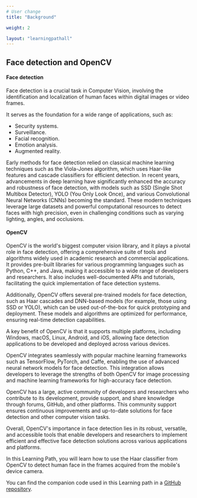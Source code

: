 ```yaml
---
# User change
title: "Background"

weight: 2

layout: "learningpathall"
---
```


## Face detection and OpenCV

#### Face detection
Face detection is a crucial task in Computer Vision, involving the identification and localization of human faces within digital images or video frames. 

It serves as the foundation for a wide range of applications, such as:

* Security systems.
* Surveillance.
* Facial recognition.
* Emotion analysis.
* Augmented reality. 

Early methods for face detection relied on classical machine learning techniques such as the Viola-Jones algorithm, which uses Haar-like features and cascade classifiers for efficient detection. In recent years, advancements in deep learning have significantly enhanced the accuracy and robustness of face detection, with models such as SSD (Single Shot Multibox Detector), YOLO (You Only Look Once), and various Convolutional Neural Networks (CNNs) becoming the standard. These modern techniques leverage large datasets and powerful computational resources to detect faces with high precision, even in challenging conditions such as varying lighting, angles, and occlusions.

#### OpenCV

OpenCV is the world's biggest computer vision library, and it plays a pivotal role in face detection, offering a comprehensive suite of tools and algorithms widely used in academic research and commercial applications. It provides pre-built libraries for various programming languages such as Python, C++, and Java, making it accessible to a wide range of developers and researchers. It also includes well-documented APIs and tutorials, facilitating the quick implementation of face detection systems.

Additionally, OpenCV offers several pre-trained models for face detection, such as Haar cascades and DNN-based models (for example, those using SSD or YOLO), which can be used out-of-the-box for quick prototyping and deployment. These models and algorithms are optimized for performance, ensuring real-time detection capabilities.

A key benefit of OpenCV is that it supports multiple platforms, including Windows, macOS, Linux, Android, and iOS, allowing face detection applications to be developed and deployed across various devices.

OpenCV integrates seamlessly with popular machine learning frameworks such as TensorFlow, PyTorch, and Caffe, enabling the use of advanced neural network models for face detection. This integration allows developers to leverage the strengths of both OpenCV for image processing and machine learning frameworks for high-accuracy face detection.

OpenCV has a large, active community of developers and researchers who contribute to its development, provide support, and share knowledge through forums, GitHub, and other platforms. This community support ensures continuous improvements and up-to-date solutions for face detection and other computer vision tasks.

Overall, OpenCV's importance in face detection lies in its robust, versatile, and accessible tools that enable developers and researchers to implement efficient and effective face detection solutions across various applications and platforms.

In this Learning Path, you will learn how to use the Haar classifier from OpenCV to detect human face in the frames acquired from the mobile's device camera.

You can find the companion code used in this Learning path in a [GitHub repository](https://github.com/dawidborycki/Arm64OpenCVFaceDetection.git).